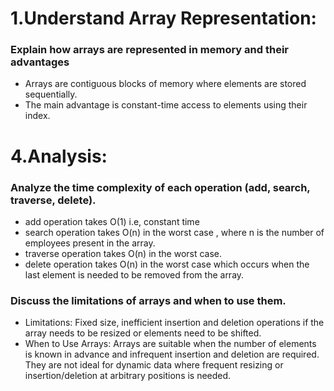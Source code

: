 # 1.Understand Array Representation:

### Explain how arrays are represented in memory and their advantages
- Arrays are contiguous blocks of memory where elements are stored sequentially. 
- The main advantage is constant-time access to elements using their index. 

# 4.Analysis:

### Analyze the time complexity of each operation (add, search, traverse, delete).
- add operation takes O(1) i.e, constant time
- search operation takes O(n) in the worst case , where n is the number of employees present in the array.
- traverse operation takes O(n) in the worst case.
- delete operation takes O(n) in the worst case which occurs when the last element is needed to be removed from the array.


### Discuss the limitations of arrays and when to use them.
- Limitations: Fixed size, inefficient insertion and deletion operations if the array needs to be resized or elements need to be shifted.
- When to Use Arrays:
Arrays are suitable when the number of elements is known in advance and infrequent insertion and deletion are required. They are not ideal for dynamic data where frequent resizing or insertion/deletion at arbitrary positions is needed.